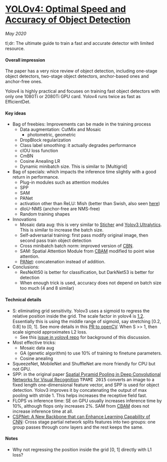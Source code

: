 # [YOLOv4: Optimal Speed and Accuracy of Object Detection](https://arxiv.org/abs/2004.10934)

_May 2020_

tl;dr: The ultimate guide to train a fast and accurate detector with limited resource. 

#### Overall impression
The paper has a very nice review of object detection, including one-stage object detectors, two-stage object detectors, anchor-based ones and anchor-free ones. 

Yolov4 is highly practical and focuses on training fast object detectors with only one 1080Ti or 2080Ti GPU card. Yolov4 runs twice as fast as EfficientDet.

#### Key ideas
- Bag of freebies: Improvements can be made in the training process 
	- Data augmentation: CutMix and Mosaic
		- photometric, geometric
	- DropBlock regularization
	- Class label smoothing: it actually degrades performance 
	- cIOU loss function
	- CmBN
	- Cosine Anealing LR
	- Dynamic minibatch size. This is similar to [Multigrid]
- Bag of specials: which impacts the inference time slightly with a good return in performance.
	- Plug-in modules such as attention modules
	- SPP
	- SAM
	- PANet
	- activation other than ReLU: Mish (better than Swish, also seen [here](https://krutikabapat.github.io/Swish-Vs-Mish-Latest-Activation-Functions/))
	- dIoU-NMS (anchor-free are NMS-free)
	- Random training shapes
- Innovations
	- Mosaic data aug: this is very similar to [Sticher](sticher.md) and [Yolov3 Ultralytics](https://github.com/ultralytics/yolov3). This is similar to increase the batch size.
	- Self-adversarial training: first pass modify original image, then second pass train object detection
	- Cross minibatch batch norm: improved version of [CBN](cbn.md).
	- SAM: Spatial Attention Module from [CBAM](cbam.md) modified to point wise attention.
	- [PANet](panet.md): concatenation instead of addition.
- Conclusions:
	- ResNeXt50 is better for classification, but DarkNet53 is better for detection
	- When enough trick is used, accuracy does not depend on batch size too much (4 and 8 similar)

#### Technical details
- S: eliminating grid sensitivity. Yolov3 uses a sigmoid to regress the relative position inside the grid. The scale factor in yolov4 is [1.2](https://github.com/AlexeyAB/darknet/blob/master/cfg/yolov4.cfg#L973). Essentially this is using the middle range of sigmoid, say stretching [0.2, 0.8] to [0, 1]. See more details in this [PR to openCV](https://github.com/opencv/opencv/issues/17148). When S >> 1, then scale sigmoid approximates L2 loss.
	- See this [issue in yolov4 repo](https://github.com/AlexeyAB/darknet/issues/3293) for background of this discussion.
- Most effective tricks:
	- Mosaic data aug
	- GA (genetic algorithm) to use 10% of training to finetune parameters.
	- Cosine anealing
- SqueezeNet, MobileNet and ShuffleNet are more friendly for CPU but not GPU.
- SPP: in the original paper [Spatial Pyramid Pooling in Deep Convolutional Networks for Visual Recognition](https://arxiv.org/abs/1406.4729) <kbd>TPAMI 2015</kbd> converts an image to a fixed length one-dimensional feature vector, and SPP is used for object detection. Yolov3 improves it by concatenating the output of max pooling with stride 1. This helps increases the receptive field fast. 
- FLOPS vs inference time: SE on GPU usually increases inference time by 10%, although flops only increases 2%. SAM from [CBAM](cbam.md) does not increase inference time at all.
- [CSPNet: A New Backbone that can Enhance Learning Capability of CNN](https://arxiv.org/abs/1911.11929): Cross stage partial network splits features into two groups: one group passes through conv layers and the rest keeps the same. 

#### Notes
- Why not regressing the position inside the grid [0, 1] directly with L1 loss?

